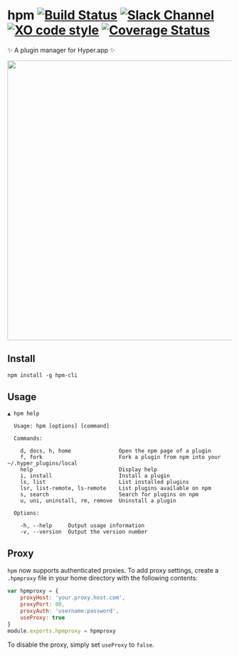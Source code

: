 # hpm [![Build Status](https://travis-ci.org/zeit/hpm.svg?branch=master)](https://travis-ci.org/matheuss/hpm) [![Slack Channel](https://zeit-slackin.now.sh/badge.svg)](https://zeit.chat/) [![XO code style](https://img.shields.io/badge/code_style-XO-5ed9c7.svg)](https://github.com/sindresorhus/xo) [![Coverage Status](https://coveralls.io/repos/github/matheuss/hpm/badge.svg?branch=master)](https://coveralls.io/github/matheuss/hpm?branch=master)


✨ A plugin manager for Hyper.app ✨

<img src="https://raw.githubusercontent.com/matheuss/hpm/master/screenshot.gif?v=2" width="629">

## Install

```
npm install -g hpm-cli
```

## Usage

```
▲ hpm help

  Usage: hpm [options] [command]

  Commands:

    d, docs, h, home               Open the npm page of a plugin
    f, fork                        Fork a plugin from npm into your ~/.hyper_plugins/local
    help                           Display help
    i, install                     Install a plugin
    ls, list                       List installed plugins
    lsr, list-remote, ls-remote    List plugins available on npm
    s, search                      Search for plugins on npm
    u, uni, uninstall, rm, remove  Uninstall a plugin

  Options:

    -h, --help     Output usage information
    -v, --version  Output the version number
```

## Proxy
`hpm` now supports authenticated proxies. To add proxy settings, create a `.hpmproxy` file in your home directory with the following contents:

```javascript
var hpmproxy = {
    proxyHost: 'your.proxy.host.com',
    proxyPort: 80,
    proxyAuth: 'username:password',
    useProxy: true
}
module.exports.hpmproxy = hpmproxy
```
To disable the proxy, simply set `useProxy` to `false`. 
